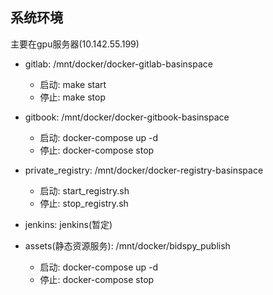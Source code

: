 ## 系统环境

主要在gpu服务器(10.142.55.199)

+ gitlab: /mnt/docker/docker-gitlab-basinspace
    + 启动:
        make start
    + 停止:
        make stop
+ gitbook: /mnt/docker/docker-gitbook-basinspace
    + 启动:
        docker-compose up -d
    + 停止:
         docker-compose stop

+ private_registry: /mnt/docker/docker-registry-basinspace
    + 启动:
        start_registry.sh 
    + 停止:
        stop_registry.sh

+ jenkins: jenkins(暂定)

+ assets(静态资源服务): /mnt/docker/bidspy_publish
    + 启动:
        docker-compose up -d
    + 停止:
        docker-compose stop
